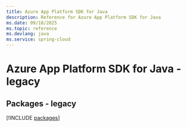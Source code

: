 ```yaml
---
title: Azure App Platform SDK for Java
description: Reference for Azure App Platform SDK for Java
ms.date: 09/18/2025
ms.topic: reference
ms.devlang: java
ms.service: spring-cloud
---
```

# Azure App Platform SDK for Java - legacy
## Packages - legacy
[!INCLUDE [packages](app-platform-index.md)]